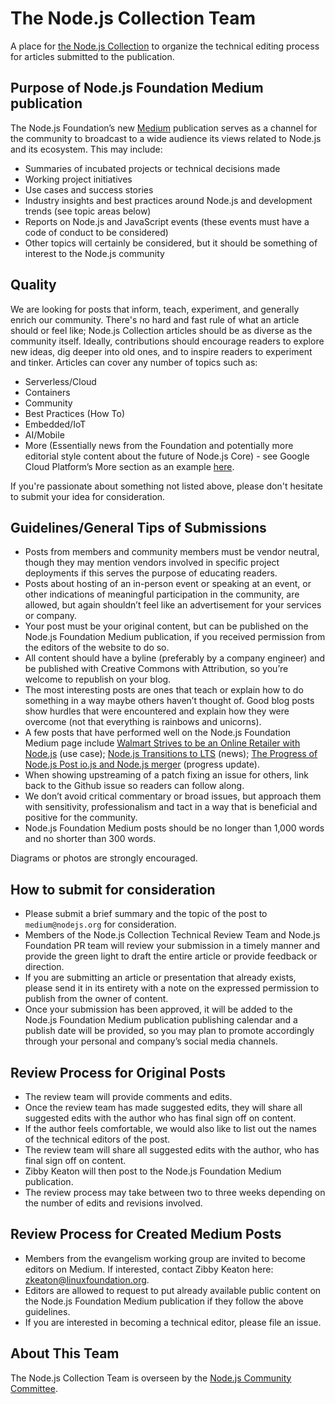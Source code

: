 # The Node.js Collection Team
A place for [the Node.js Collection](https://medium.com/the-node-js-collection) to organize the technical editing process for articles submitted to the publication.

## Purpose of Node.js Foundation Medium publication
The Node.js Foundation’s new [Medium](https://medium.com/) publication serves as a channel for the community to broadcast to a wide audience its views related to Node.js and its ecosystem. This may include:

- Summaries of incubated projects or technical decisions made
- Working project initiatives
- Use cases and success stories
- Industry insights and best practices around Node.js and development trends (see topic areas below)
- Reports on Node.js and JavaScript events (these events must have a code of conduct to be considered)
- Other topics will certainly be considered, but it should be something of interest to the Node.js community

## Quality
We are looking for posts that inform, teach, experiment, and generally enrich our community. There's no hard and fast rule of what an article should or feel like; Node.js Collection articles should be as diverse as the community itself. Ideally, contributions should encourage readers to explore new ideas, dig deeper into old ones, and to inspire readers to experiment and tinker. Articles can cover any number of topics such as:

- Serverless/Cloud
- Containers
- Community
- Best Practices (How To)
- Embedded/IoT
- AI/Mobile
- More (Essentially news from the Foundation and potentially more editorial style content about the future of Node.js Core) - see Google Cloud Platform’s More section as an example [here](https://cloudplatform.googleblog.com).

If you're passionate about something not listed above, please don't hesitate to submit your idea for consideration.

## Guidelines/General Tips of Submissions

- Posts from members and community members must be vendor neutral, though they may mention vendors involved in specific project deployments if this serves the purpose of educating readers. 
- Posts about hosting of an in-person event or speaking at an event, or other indications of meaningful participation in the community, are allowed, but again shouldn’t feel like an advertisement for your services or company. 
- Your post must be your original content, but can be published on the Node.js Foundation Medium publication, if you received permission from the editors of the website to do so.
- All content should have a byline (preferably by a company engineer) and be published with Creative Commons with Attribution, so you’re welcome to republish on your blog.
- The most interesting posts are ones that teach or explain how to do something in a way maybe others haven’t thought of. Good blog posts show hurdles that were encountered and explain how they were overcome (not that everything is rainbows and unicorns). 
- A few posts that have performed well on the Node.js Foundation Medium page include [Walmart Strives to be an Online Retailer with Node.js](https://hackernoon.com/walmart-strives-to-be-an-online-retail-leader-with-node-js-9484a4ff51f7) (use case); [Node.js Transitions to LTS](https://hackernoon.com/node-js-v6-transitions-to-lts-be7f18c17159) (news); [The Progress of Node.js Post io.js and Node.js merger](https://medium.com/@nodejs/the-progress-of-node-js-a-year-post-node-js-and-io-js-merge-and-where-the-technology-is-going-f168ce9ec8ee) (progress update).
- When showing upstreaming of a patch fixing an issue for others, link back to the Github issue so readers can follow along. 
- We don’t avoid critical commentary or broad issues, but approach them with sensitivity, professionalism and tact in a way that is beneficial and positive for the community. 
- Node.js Foundation Medium posts should be no longer than 1,000 words and no shorter than 300 words. 

Diagrams or photos are strongly encouraged. 

## How to submit for consideration

- Please submit a brief summary and the topic of the post to `medium@nodejs.org` for consideration. 
- Members of the Node.js Collection Technical Review Team and Node.js Foundation PR team will review your submission in a timely manner and provide the green light to draft the entire article or provide feedback or direction.
- If you are submitting an article or presentation that already exists, please send it in its entirety with a note on the expressed permission to publish from the owner of content.
- Once your submission has been approved, it will be added to the Node.js Foundation Medium publication publishing calendar and a publish date will be provided, so you may plan to promote accordingly through your personal and company’s social media channels. 

## Review Process for Original Posts
- The review team will provide comments and edits. 
- Once the review team has made suggested edits, they will share all suggested edits with the author who has final sign off on content.
- If the author feels comfortable, we would also like to list out the names of the technical editors of the post.
- The review team will share all suggested edits with the author, who has final sign off on content.  
- Zibby Keaton will then post to the Node.js Foundation Medium publication.
- The review process may take between two to three weeks depending on the number of edits and revisions involved. 

## Review Process for Created Medium Posts
- Members from the evangelism working group are invited to become editors on Medium. If interested, contact Zibby Keaton here: zkeaton@linuxfoundation.org.
- Editors are allowed to request to put already available public content on the Node.js Foundation Medium publication if they follow the above guidelines. 
- If you are interested in becoming a technical editor, please file an issue.

## About This Team
The Node.js Collection Team is overseen by the [Node.js Community Committee](https://github.com/nodejs/community-committee). 
